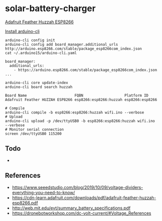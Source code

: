 # solar-battery-charger

[Adafruit Feather Huzzah ESP8266](https://learn.adafruit.com/adafruit-feather-huzzah-esp8266/)

[Install arduino-cli](https://arduino.github.io/arduino-cli/latest/installation)

```
arduino-cli config init
arduino-cli config add board_manager.additional_urls http://arduino.esp8266.com/stable/package_esp8266com_index.json
cat ~/.arduino15/arduino-cli.yaml
```

```
board_manager:
  additional_urls:
    - https://arduino.esp8266.com/stable/package_esp8266com_index.json
...
```

```
arduino-cli core update-index
arduino-cli board search huzzah
```

```
Board Name                      FQBN                   Platform ID
Adafruit Feather HUZZAH ESP8266 esp8266:esp8266:huzzah esp8266:esp8266
```


```
# Compile
arduino-cli compile -b esp8266:esp8266:huzzah wifi.ino --verbose
# Upload
arduino-cli upload -p /dev/ttyUSB0 -b esp8266:esp8266:huzzah wifi.ino --verbose
# Monitor serial connection
screen /dev/ttyUSB0 115200
```

## Todo
- 

## References
- https://www.seeedstudio.com/blog/2019/10/09/voltage-dividers-everything-you-need-to-know/
- https://cdn-learn.adafruit.com/downloads/pdf/adafruit-feather-huzzah-esp8266.pdf
- http://web.mit.edu/evt/summary_battery_specifications.pdf
- https://dronebotworkshop.com/dc-volt-current/#Voltage_References

